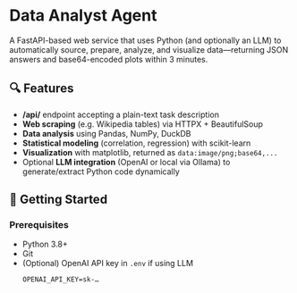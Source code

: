 # Data Analyst Agent

A FastAPI-based web service that uses Python (and optionally an LLM) to automatically source, prepare, analyze, and visualize data—returning JSON answers and base64-encoded plots within 3 minutes.

## 🔍 Features

- **/api/** endpoint accepting a plain-text task description
- **Web scraping** (e.g. Wikipedia tables) via HTTPX + BeautifulSoup
- **Data analysis** using Pandas, NumPy, DuckDB
- **Statistical modeling** (correlation, regression) with scikit-learn
- **Visualization** with matplotlib, returned as `data:image/png;base64,...`
- Optional **LLM integration** (OpenAI or local via Ollama) to generate/extract Python code dynamically

## 🚀 Getting Started

### Prerequisites

- Python 3.8+
- Git
- (Optional) OpenAI API key in `.env` if using LLM  
  ```env
  OPENAI_API_KEY=sk-…
